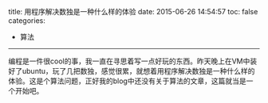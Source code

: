 title: 用程序解决数独是一种什么样的体验
date: 2015-06-26 14:54:57
toc: false
categories:
- 算法
---


编程是一件很cool的事，我一直在寻思着写一点好玩的东西。昨天晚上在VM中装好了ubuntu，玩了几把数独，感觉很累，就想着用程序解决数独是一种什么样的体验。这是个算法问题，正好我的blog中还没有关于算法的文章，这篇就当是一个开始吧。


<!--more-->
